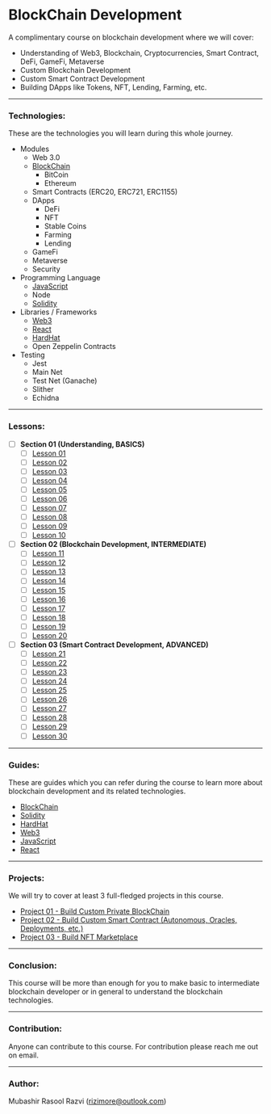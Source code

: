 # BlockChain Development
A complimentary course on blockchain development where we will cover:

- Understanding of Web3, Blockchain, Cryptocurrencies, Smart Contract, DeFi, GameFi, Metaverse
- Custom Blockchain Development
- Custom Smart Contract Development
- Building DApps like Tokens, NFT, Lending, Farming, etc.

---

### Technologies:
These are the technologies you will learn during this whole journey.

- Modules
  - Web 3.0
  - [BlockChain](guides/BLOCKCHAIN.md)
    - BitCoin
    - Ethereum
  - Smart Contracts (ERC20, ERC721, ERC1155)
  - DApps
    - DeFi
    - NFT
    - Stable Coins
    - Farming
    - Lending
  - GameFi
  - Metaverse
  - Security
- Programming Language
  - [JavaScript](guides/JAVASCRIPT.md)
  - Node
  - [Solidity](guides/SOLIDITY.md)
- Libraries / Frameworks
  - [Web3](guides/WEB3.md)
  - [React](guides/REACT.md)
  - [HardHat](guides/HARDHAT.md)
  - Open Zeppelin Contracts
- Testing
  - Jest
  - Main Net
  - Test Net (Ganache)
  - Slither
  - Echidna

---

### Lessons:
- [ ] **Section 01 (Understanding, BASICS)**
  - [ ] [Lesson 01](lessons/LESSON-01.md)
  - [ ] [Lesson 02](lessons/LESSON-02.md)
  - [ ] [Lesson 03](lessons/LESSON-03.md)
  - [ ] [Lesson 04](lessons/LESSON-04.md)
  - [ ] [Lesson 05](lessons/LESSON-05.md)
  - [ ] [Lesson 06](lessons/LESSON-06.md)
  - [ ] [Lesson 07](lessons/LESSON-07.md)
  - [ ] [Lesson 08](lessons/LESSON-08.md)
  - [ ] [Lesson 09](lessons/LESSON-09.md)
  - [ ] [Lesson 10](lessons/LESSON-10.md)
- [ ] **Section 02 (Blockchain Development, INTERMEDIATE)**
  - [ ] [Lesson 11](lessons/LESSON-11.md)
  - [ ] [Lesson 12](lessons/LESSON-12.md)
  - [ ] [Lesson 13](lessons/LESSON-13.md)
  - [ ] [Lesson 14](lessons/LESSON-14.md)
  - [ ] [Lesson 15](lessons/LESSON-15.md)
  - [ ] [Lesson 16](lessons/LESSON-16.md)
  - [ ] [Lesson 17](lessons/LESSON-17.md)
  - [ ] [Lesson 18](lessons/LESSON-18.md)
  - [ ] [Lesson 19](lessons/LESSON-19.md)
  - [ ] [Lesson 20](lessons/LESSON-20.md)
- [ ] **Section 03 (Smart Contract Development, ADVANCED)**
  - [ ] [Lesson 21](lessons/LESSON-21.md)
  - [ ] [Lesson 22](lessons/LESSON-22.md)
  - [ ] [Lesson 23](lessons/LESSON-23.md)
  - [ ] [Lesson 24](lessons/LESSON-24.md)
  - [ ] [Lesson 25](lessons/LESSON-25.md)
  - [ ] [Lesson 26](lessons/LESSON-26.md)
  - [ ] [Lesson 27](lessons/LESSON-27.md)
  - [ ] [Lesson 28](lessons/LESSON-28.md)
  - [ ] [Lesson 29](lessons/LESSON-29.md)
  - [ ] [Lesson 30](lessons/LESSON-30.md)

---

### Guides:
These are guides which you can refer during the course to learn more about blockchain development and its related technologies.

- [BlockChain](guides/BLOCKCHAIN.md)
- [Solidity](guides/SOLIDITY.md)
- [HardHat](guides/HARDHAT.md)
- [Web3](guides/WEB3.md)
- [JavaScript](guides/JAVASCRIPT.md)
- [React](guides/REACT.md)

---

### Projects:
We will try to cover at least 3 full-fledged projects in this course.

- [Project 01 - Build Custom Private BlockChain](projects/project-01/README.md)
- [Project 02 - Build Custom Smart Contract (Autonomous, Oracles, Deployments, etc.)](projects/project-01/README.md)
- [Project 03 - Build NFT Marketplace](projects/project-01/README.md)

---

### Conclusion:

This course will be more than enough for you to make basic to intermediate blockchain developer or in general to understand the blockchain technologies.

---

### Contribution:

Anyone can contribute to this course. For contribution please reach me out on email.

---

### Author:
Mubashir Rasool Razvi (<rizimore@outlook.com>)
